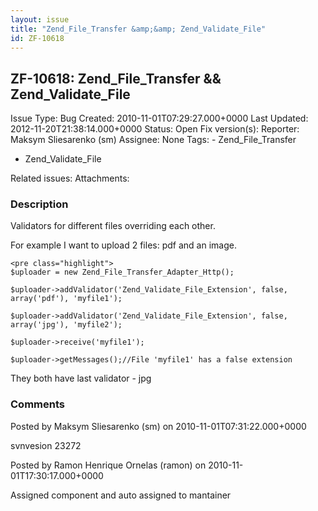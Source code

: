 ```yaml
---
layout: issue
title: "Zend_File_Transfer &amp;&amp; Zend_Validate_File"
id: ZF-10618
---
```


ZF-10618: Zend\_File\_Transfer && Zend\_Validate\_File
------------------------------------------------------

 Issue Type: Bug Created: 2010-11-01T07:29:27.000+0000 Last Updated: 2012-11-20T21:38:14.000+0000 Status: Open Fix version(s): 
 Reporter:  Maksym Sliesarenko (sm)  Assignee:  None  Tags: - Zend\_File\_Transfer
- Zend\_Validate\_File
 
 Related issues: 
 Attachments: 
### Description

Validators for different files overriding each other.

For example I want to upload 2 files: pdf and an image.

 
    <pre class="highlight">
    $uploader = new Zend_File_Transfer_Adapter_Http();
    
    $uploader->addValidator('Zend_Validate_File_Extension', false, array('pdf'), 'myfile1');
    
    $uploader->addValidator('Zend_Validate_File_Extension', false, array('jpg'), 'myfile2');
    
    $uploader->receive('myfile1');
    
    $uploader->getMessages();//File 'myfile1' has a false extension
    


They both have last validator - jpg

 

 

### Comments

Posted by Maksym Sliesarenko (sm) on 2010-11-01T07:31:22.000+0000

svnvesion 23272

 

 

Posted by Ramon Henrique Ornelas (ramon) on 2010-11-01T17:30:17.000+0000

Assigned component and auto assigned to mantainer

 

 
